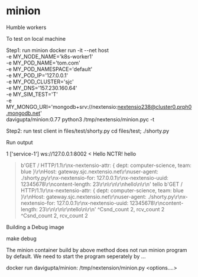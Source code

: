 # minion
Humble workers

To test on local machine

Step1: run minion
    docker run -it --net host \
           -e MY_NODE_NAME='k8s-worker1' \
           -e MY_POD_NAME='tom.com' \
           -e MY_POD_NAMESPACE='default' \
           -e MY_POD_IP='127.0.0.1' \
           -e MY_POD_CLUSTER='sjc' \
           -e MY_DNS='157.230.160.64' \
           -e MY_SIM_TEST='T' \
           -e MY_MONGO_URI='mongodb+srv://nextensio:nextensio238@cluster0.prph0.mongodb.net' \
           davigupta/minion:0.77 python3 /tmp/nextensio/minion.pyc -t

Step2: run test client in files/test/shorty.py
    cd files/test; ./shorty.py
   

Run output

1
['service-1']
ws://127.0.0.1:8002
< Hello NCTR!
hello
> b'GET / HTTP/1.1\r\nx-nextensio-attr: { dept: computer-science, team: blue }\r\nHost: gateway.sjc.nextensio.net\r\nuser-agent: ./shorty.py\r\nx-nextensio-for: 127.0.0.1\r\nx-nextensio-uuid: 12345678\r\ncontent-length: 23\r\n\r\n<body>\r\nhello\n</body>\r\n'
tello
> b'GET / HTTP/1.1\r\nx-nextensio-attr: { dept: computer-science, team: blue }\r\nHost: gateway.sjc.nextensio.net\r\nuser-agent: ./shorty.py\r\nx-nextensio-for: 127.0.0.1\r\nx-nextensio-uuid: 12345678\r\ncontent-length: 23\r\n\r\n<body>\r\ntello\n</body>\r\n'
^Csnd_count 2, rcv_count 2
^Csnd_count 2, rcv_count 2

Building a Debug image

make debug

The minion container build by above method does not run minion program by default. We need to start the program seperately by ...

docker run davigupta/minion:<ver> /tmp/nextension/minion.py <options....>
